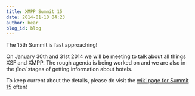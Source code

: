 ```yaml
---
title: XMPP Summit 15
date: 2014-01-10 04:23
author: bear
blog_id: blog
---
```


The 15th Summit is fast approaching!

On January 30th and 31st 2014 we will be meeting to talk about all things XSF and XMPP. The rough agenda is being worked on and we are also in the *final* stages of getting information about hotels.

To keep current about the details, please do visit the [wiki page for Summit 15](http://wiki.xmpp.org/web/Summit_15) often!
